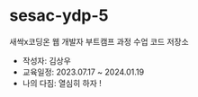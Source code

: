 # sesac-ydp-5
새싹x코딩온 웹 개발자 부트캠프 과정 수업 코드 저장소

- 작성자: 김상우
- 교육일정: 2023.07.17 ~ 2024.01.19
- 나의 다짐: 열심히 하자 !
